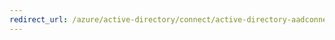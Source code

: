 ```yaml
---
redirect_url: /azure/active-directory/connect/active-directory-aadconnectsync-implement-password-synchronization
---
```

